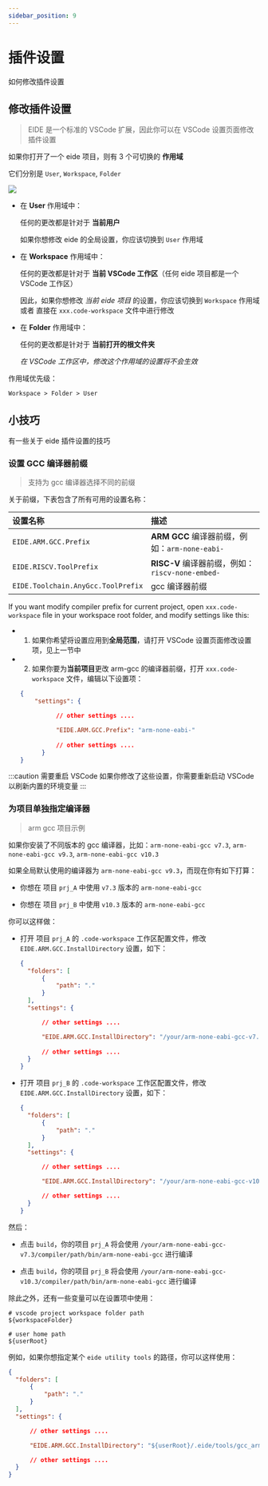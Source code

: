 ```yaml
---
sidebar_position: 9
---
```


# 插件设置

如何修改插件设置

## 修改插件设置

> EIDE 是一个标准的 VSCode 扩展，因此你可以在 VSCode 设置页面修改插件设置

如果你打开了一个 eide 项目，则有 3 个可切换的 **作用域**

它们分别是 `User`, `Workspace`, `Folder`

![](/docs_img/plug-in_settings.png)

- 在 **User** 作用域中：

  任何的更改都是针对于 **当前用户**

  如果你想修改 eide 的全局设置，你应该切换到 `User` 作用域

- 在 **Workspace** 作用域中：

  任何的更改都是针对于 **当前 VSCode 工作区**（任何 eide 项目都是一个 VSCode 工作区）

  因此，如果你想修改 *当前 eide 项目* 的设置，你应该切换到 `Workspace` 作用域 或者 直接在 `xxx.code-workspace` 文件中进行修改
  
- 在 **Folder** 作用域中：

  任何的更改都是针对于 **当前打开的根文件夹**

  *在 VSCode 工作区中，修改这个作用域的设置将不会生效*

作用域优先级：

`Workspace > Folder > User`

## 小技巧

有一些关于 eide 插件设置的技巧

### 设置 GCC 编译器前缀

> 支持为 gcc 编译器选择不同的前缀

关于前缀，下表包含了所有可用的设置名称：

|设置名称|描述|
|:--|:--|
|`EIDE.ARM.GCC.Prefix`|**ARM GCC** 编译器前缀，例如：`arm-none-eabi-`|
|`EIDE.RISCV.ToolPrefix`|**RISC-V** 编译器前缀，例如：`riscv-none-embed-`|
|`EIDE.Toolchain.AnyGcc.ToolPrefix`|gcc 编译器前缀|

If you want modify compiler prefix for current project, open `xxx.code-workspace` file in your workspace root folder, and modify settings like this:

- 1) 如果你希望将设置应用到**全局范围**，请打开 VSCode 设置页面修改设置项，见上一节中

- 2) 如果你要为**当前项目**更改 arm-gcc 的编译器前缀，打开 `xxx.code-workspace` 文件，编辑以下设置项：

  ```json
  {
      "settings": {

            // other settings ....

            "EIDE.ARM.GCC.Prefix": "arm-none-eabi-"
            
            // other settings ....
        }
  }
  ```

:::caution 需要重启 VSCode
如果你修改了这些设置，你需要重新启动 VSCode 以刷新内置的环境变量
:::

### 为项目单独指定编译器

> arm gcc 项目示例

如果你安装了不同版本的 gcc 编译器，比如：`arm-none-eabi-gcc v7.3`, `arm-none-eabi-gcc v9.3`, `arm-none-eabi-gcc v10.3`

如果全局默认使用的编译器为 `arm-none-eabi-gcc v9.3`，而现在你有如下打算：

- 你想在 项目 `prj_A` 中使用 `v7.3` 版本的 `arm-none-eabi-gcc`

- 你想在 项目 `prj_B` 中使用 `v10.3` 版本的 `arm-none-eabi-gcc`

你可以这样做：

- 打开 项目 `prj_A` 的 `.code-workspace` 工作区配置文件，修改 `EIDE.ARM.GCC.InstallDirectory` 设置，如下：

  ```json
  {
    "folders": [
        {
            "path": "."
        }
    ],
    "settings": {

        // other settings ....

        "EIDE.ARM.GCC.InstallDirectory": "/your/arm-none-eabi-gcc-v7.3/compiler/path"
        
        // other settings ....
    }
  }
  ```

- 打开 项目 `prj_B` 的 `.code-workspace` 工作区配置文件，修改 `EIDE.ARM.GCC.InstallDirectory` 设置，如下：

  ```json
  {
    "folders": [
        {
            "path": "."
        }
    ],
    "settings": {

        // other settings ....

        "EIDE.ARM.GCC.InstallDirectory": "/your/arm-none-eabi-gcc-v10.3/compiler/path"

        // other settings ....
    }
  }
  ```

然后：

- 点击 `build`，你的项目 `prj_A` 将会使用 `/your/arm-none-eabi-gcc-v7.3/compiler/path/bin/arm-none-eabi-gcc` 进行编译

- 点击 `build`，你的项目 `prj_B` 将会使用 `/your/arm-none-eabi-gcc-v10.3/compiler/path/bin/arm-none-eabi-gcc` 进行编译


除此之外，还有一些变量可以在设置项中使用：

```shell
# vscode project workspace folder path 
${workspaceFolder}

# user home path
${userRoot}
```

例如，如果你想指定某个 `eide utility tools` 的路径，你可以这样使用：

```json
{
  "folders": [
      {
          "path": "."
      }
  ],
  "settings": {

      // other settings ....

      "EIDE.ARM.GCC.InstallDirectory": "${userRoot}/.eide/tools/gcc_arm_v7_3_1"

      // other settings ....
  }
}
```
